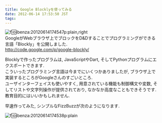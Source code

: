 ```yaml
---
title: Google Blocklyを使ってみる
date: 2012-06-14 17:53:50 JST
tags: 
---
```


![f:id:ibenza:20120614174547p:plain,right](/2012/06/14/20120614174547.png)  
GoogleがWebブラウザ上でブロックをD&Dすることでプログラミングができる言語「Blockly」を公開しました\.  
[http://code\.google\.com/p/google\-blockly/](http://code.google.com/p/google-blockly/)

Blocklyで作ったプログラムは, JavaScriptやDart, そしてPythonプログラムにエクスポートできます\.  
こういったプログラミング言語は今までにいくつかありましたが, ブラウザ上で実装するところがGoogleさんのすごいところ\.  
ユーザインターフェイスも使いやすく, 用意されている機能も制御構文や変数, そしてリストや文字列操作が提供されており, なかなか高度なこともできそうです\.  
教育目的にはいいかもしれません\.

早速作ってみた, シンプルなFizzBuzzが次のようになります\.

![f:id:ibenza:20120614174538p:plain](/2012/06/14/20120614174538.png)


